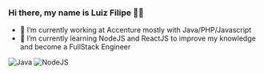### Hi there, my name is Luiz Filipe 👋🏾


- 🔭 I’m currently working at Accenture mostly with Java/PHP/Javascript
- 🌱 I’m currently learning NodeJS and ReactJS to improve my knowledge and become a FullStack Engineer

![Java](https://img.shields.io/badge/java-%23ED8B00.svg?style=for-the-badge&logo=java&logoColor=white)
![NodeJS](https://img.shields.io/badge/node.js-6DA55F?style=for-the-badge&logo=node.js&logoColor=white)
